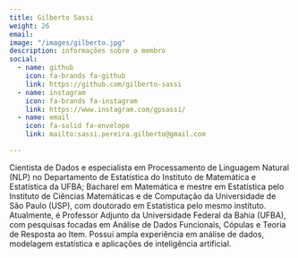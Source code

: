 ```yaml
---
title: Gilberto Sassi
weight: 26
email: 
image: "/images/gilberto.jpg"
description: informações sobre o membro
social:
  - name: github
    icon: fa-brands fa-github
    link: https://github.com/gilberto-sassi
  - name: instagram
    icon: fa-brands fa-instagram
    link: https://www.instagram.com/gpsassi/
  - name: email
    icon: fa-solid fa-envelope
    link: mailto:sassi.pereira.gilberto@gmail.com

--- 
```


Cientista de Dados e especialista em Processamento de Linguagem Natural (NLP) no Departamento de Estatística do Instituto de Matemática e Estatística da UFBA; Bacharel em Matemática e mestre em Estatística pelo Instituto de Ciências Matemáticas e de Computação da Universidade de São Paulo (USP), com doutorado em Estatística pelo mesmo instituto. Atualmente, é Professor Adjunto da Universidade Federal da Bahia (UFBA), com pesquisas focadas em Análise de Dados Funcionais, Cópulas e Teoria de Resposta ao Item. Possui ampla experiência em análise de dados, modelagem estatística e aplicações de inteligência artificial.